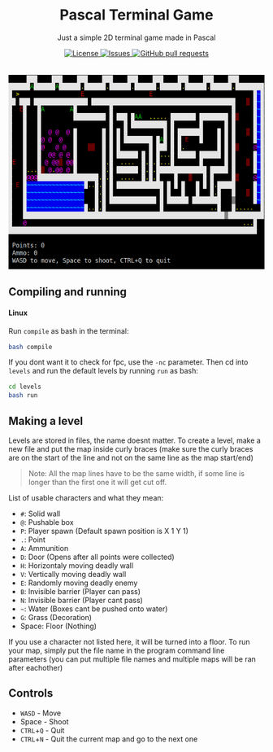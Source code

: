 <h1 align="center">Pascal Terminal Game</h2>
<p align="center">Just a simple 2D terminal game made in Pascal</p>
<p align="center">
	<a href="./LICENSE">
		<img alt="License" src="https://img.shields.io/badge/license-GNU-blue?color=7aca00"/>
	</a>
	<a href="https://github.com/LordsTrident/trident-editor/issues">
		<img alt="Issues" src="https://img.shields.io/github/issues/LordsTrident/trident-editor?color=0088ff"/>
	</a>
	<a href="https://github.com/LordsTrident/trident-editor/pulls">
		<img alt="GitHub pull requests" src="https://img.shields.io/github/issues-pr/LordsTrident/trident-editor?color=0088ff"/>
	</a>
	<br><br><br>
	<img width="700px" src="pic/img.png"/>
</p>

## Compiling and running
#### Linux
Run `compile` as bash in the terminal:
```sh
bash compile
```
If you dont want it to check for fpc, use the `-nc` parameter.
Then cd into `levels` and run the default levels by running `run` as bash:
```sh
cd levels
bash run
```

## Making a level
Levels are stored in files, the name doesnt matter.
To create a level, make a new file and put the map inside curly braces (make sure the curly braces are on the start of the line and not on the same line as the map start/end)
> Note: All the map lines have to be the same width, if some line is longer than the first one it will get cut off.

List of usable characters and what they mean:
- `#`: Solid wall
- `@`: Pushable box
- `P`: Player spawn (Default spawn position is X 1 Y 1)
- `.`: Point
- `A`: Ammunition
- `D`: Door (Opens after all points were collected)
- `H`: Horizontaly moving deadly wall
- `V`: Vertically moving deadly wall
- `E`: Randomly moving deadly enemy
- `B`: Invisible barrier (Player can pass)
- `N`: Invisible barrier (Player cant pass)
- `~`: Water (Boxes cant be pushed onto water)
- `G`: Grass (Decoration)
- Space: Floor (Nothing)

If you use a character not listed here, it will be turned into a floor.
To run your map, simply put the file name in the program command line parameters (you can put multiple file names and multiple maps will be ran after eachother)

## Controls
- `WASD` - Move
- Space - Shoot
- `CTRL`+`Q` - Quit
- `CTRL`+`N` - Quit the current map and go to the next one
